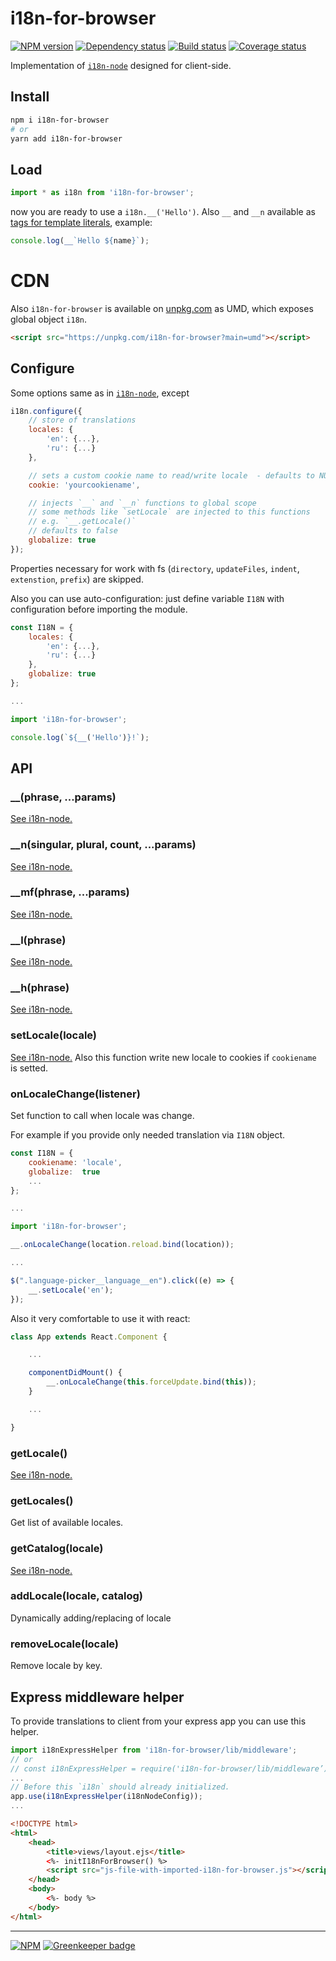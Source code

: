 # i18n-for-browser

[![NPM version][npm]][npm-url]
[![Dependency status][deps]][deps-url]
[![Build status][build]][build-url]
[![Coverage status][coverage]][coverage-url]

[npm]: https://img.shields.io/npm/v/i18n-for-browser.svg
[npm-url]: https://npmjs.com/package/i18n-for-browser

[deps]: https://david-dm.org/TrigenSoftware/i18n-for-browser.svg
[deps-url]: https://david-dm.org/TrigenSoftware/i18n-for-browser

[build]: http://img.shields.io/travis/TrigenSoftware/i18n-for-browser.svg
[build-url]: https://travis-ci.org/TrigenSoftware/i18n-for-browser

[coverage]: https://img.shields.io/coveralls/TrigenSoftware/i18n-for-browser.svg
[coverage-url]: https://coveralls.io/r/TrigenSoftware/i18n-for-browser

Implementation of [`i18n-node`](https://github.com/mashpie/i18n-node) designed for client-side.

## Install

```sh
npm i i18n-for-browser
# or
yarn add i18n-for-browser
```

## Load

```js
import * as i18n from 'i18n-for-browser';
```

now you are ready to use a `i18n.__('Hello')`. Also `__` and `__n` available as [tags for template literals](https://developer.mozilla.org/en-US/docs/Web/JavaScript/Reference/Template_literals#Tagged_template_literals), example:

```js
console.log(__`Hello ${name}`);
```

# CDN

Also `i18n-for-browser` is available on [unpkg.com](https://unpkg.com/i18n-for-browser) as UMD, which exposes global object `i18n`.

```html
<script src="https://unpkg.com/i18n-for-browser?main=umd"></script>
```

## Configure

Some options same as in [`i18n-node`](https://github.com/mashpie/i18n-node), except

```js
i18n.configure({
	// store of translations
	locales: {
		'en': {...},
		'ru': {...}
	},

	// sets a custom cookie name to read/write locale  - defaults to NULL
	cookie: 'yourcookiename',

	// injects `__` and `__n` functions to global scope
	// some methods like `setLocale` are injected to this functions
	// e.g. `__.getLocale()`
	// defaults to false
	globalize: true
});
```

Properties necessary for work with fs (`directory`, `updateFiles`, `indent`, `extenstion`, `prefix`) are skipped.

Also you can use auto-configuration: just define variable `I18N` with configuration before importing the module.

```js
const I18N = {
	locales: {
		'en': {...},
		'ru': {...}
	},
	globalize: true
};

...

import 'i18n-for-browser';

console.log(`${__('Hello')}!`);

```

## API

### __(phrase, ...params)

[See i18n-node.](https://github.com/mashpie/i18n-node#i18n__)

### __n(singular, plural, count, ...params)

[See i18n-node.](https://github.com/mashpie/i18n-node#i18n__n)

### __mf(phrase, ...params)

[See i18n-node.](https://github.com/mashpie/i18n-node#i18n__mf)

### __l(phrase)

[See i18n-node.](https://github.com/mashpie/i18n-node#i18n__l)

### __h(phrase)

[See i18n-node.](https://github.com/mashpie/i18n-node#i18n__h)

### setLocale(locale)

[See i18n-node.](https://github.com/mashpie/i18n-node#i18nsetlocale) Also this function write new locale to cookies if `cookiename` is setted.

### onLocaleChange(listener)

Set function to call when locale was change.

For example if you provide only needed translation via `I18N` object.

```js
const I18N = {
	cookiename: 'locale',
	globalize:  true
	...
};

...

import 'i18n-for-browser';

__.onLocaleChange(location.reload.bind(location));

...

$(".language-picker__language__en").click((e) => {
	__.setLocale('en');
});

```

Also it very comfortable to use it with react:

```js
class App extends React.Component {

	...

	componentDidMount() {
		__.onLocaleChange(this.forceUpdate.bind(this));
	}

	...

}
```

### getLocale()

[See i18n-node.](https://github.com/mashpie/i18n-node#i18ngetlocale)

### getLocales()

Get list of available locales.

### getCatalog(locale)

[See i18n-node.](https://github.com/mashpie/i18n-node#i18ngetcatalog)

### addLocale(locale, catalog)

Dynamically adding/replacing of locale

### removeLocale(locale)

Remove locale by key.

## Express middleware helper

To provide translations to client from your express app you can use this helper.

```js
import i18nExpressHelper from 'i18n-for-browser/lib/middleware';
// or 
// const i18nExpressHelper = require('i18n-for-browser/lib/middleware’);
...
// Before this `i18n` should already initialized.
app.use(i18nExpressHelper(i18nNodeConfig));
...
```

```html
<!DOCTYPE html>
<html>
    <head>
        <title>views/layout.ejs</title>
        <%- initI18nForBrowser() %>
        <script src="js-file-with-imported-i18n-for-browser.js"></script>
    </head>
    <body>
        <%- body %>
    </body>
</html>
```

---
[![NPM](https://nodei.co/npm/i18n-for-browser.png?downloads=true&downloadRank=true&stars=true)](https://nodei.co/npm/i18n-for-browser/) [![Greenkeeper badge](https://badges.greenkeeper.io/TrigenSoftware/i18n-for-browser.svg)](https://greenkeeper.io/)
